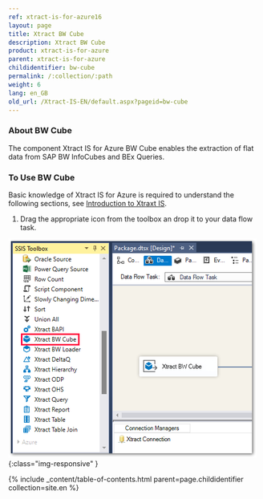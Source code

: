 ```yaml
---
ref: xtract-is-for-azure16
layout: page
title: Xtract BW Cube
description: Xtract BW Cube
product: xtract-is-for-azure
parent: xtract-is-for-azure
childidentifier: bw-cube
permalink: /:collection/:path
weight: 6
lang: en_GB
old_url: /Xtract-IS-EN/default.aspx?pageid=bw-cube
---
```

### About BW Cube
The component Xtract IS for Azure BW Cube enables the extraction of flat data from SAP BW InfoCubes and BEx Queries.

### To Use BW Cube
Basic knowledge of Xtract IS for Azure is required to understand the following sections, see [Introduction to Xtraxt IS](./introduction).

1. Drag the appropriate icon from the toolbox an drop it to your data flow task.

![BWCube](/img/content/BWCube.png){:class="img-responsive" }

{% include _content/table-of-contents.html parent=page.childidentifier collection=site.en %}